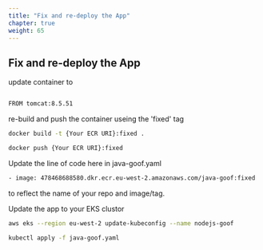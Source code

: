 ```yaml
---
title: "Fix and re-deploy the App"
chapter: true
weight: 65
---
```


## Fix and re-deploy the App

update container to 

```bash

FROM tomcat:8.5.51
```



re-build and push the container useing the 'fixed' tag

```bash
docker build -t {Your ECR URI}:fixed .

docker push {Your ECR URI}:fixed
```


Update the line of code here in java-goof.yaml 

```bash
- image: 478468688580.dkr.ecr.eu-west-2.amazonaws.com/java-goof:fixed
```

to reflect the name of your repo and image/tag.

Update the app to your EKS clustor

```bash
aws eks --region eu-west-2 update-kubeconfig --name nodejs-goof

kubectl apply -f java-goof.yaml
```
